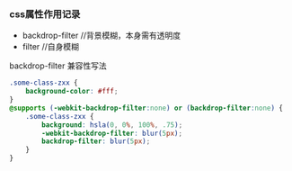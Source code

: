 ### css属性作用记录
* backdrop-filter //背景模糊，本身需有透明度
* filter //自身模糊


backdrop-filter 兼容性写法
```css
.some-class-zxx {
    background-color: #fff;  
}
@supports (-webkit-backdrop-filter:none) or (backdrop-filter:none) {
    .some-class-zxx {
        background: hsla(0, 0%, 100%, .75); 
        -webkit-backdrop-filter: blur(5px);    
        backdrop-filter: blur(5px);   
    }
}
```
